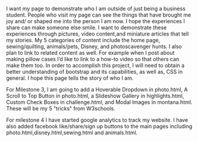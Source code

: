 I want my page to demonstrate who I am outside of just being a business student. People who visit my page can see the things that have brought me joy and/ or shaped me into the person I am now. I hope the experiences I share can make someone else smile. I want to demonstrate these experiences through pictures, video content,and miniature articles that tell my stories. My 5 categories of content include the home page, sewing/quilting, animals/pets, Disney, and photoscavenger hunts. I also plan to link to related content as well. For example when I post about making pillow cases I’d like to link to a how-to video so that others can make them too. In order to accomplish this project, I will need to obtain a better understanding of bootstrap and its capabilities, as well as, CSS in general. I hope this page tells the story of who I am. 

For Milestone 3, I am going to add a Hoverable Dropdown in photo.html, A Scroll to Top Button in photo.html, a Slideshow Gallery in highlights.html, Custom Check Boxes in challenge.html, and Modal Images in montana.html. These will be my 5 "tricks" from W3schools.

For milestone 4 I have started google analytics to track my website. I have also added facebook like/share/sign up buttons to the main pages including photo.html,disney.html,sewing.html and animals.html.
